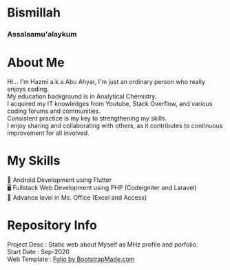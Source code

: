 # Bismillah
### Assalaamu'alaykum 

# **About Me**
Hi... I'm Hazmi a.k.a Abu Ahyar, I'm just an ordinary person who really enjoys coding.<br>
My education background is in Analytical Chemistry.<br>
I acquired my IT knowledges from Youtube, Stack Overflow, and various coding forums and communities.<br>
Consistent practice is my key to strengthening my skills.<br>
I enjoy sharing and collaborating with others, as it contributes to continuous improvement for all involved.<br>

<!-- Skills -->
# **My Skills**
:mobile_phone_off: Android Development using Flutter <br>
:desktop_computer: Fullstack Web Development using PHP (Codeigniter and Laravel)<br>
:office: Advance level in Ms. Office (Excel and Access)<br>

<!-- Repository Info -->
# **Repository Info**
Project Desc	: Static web about Myself as MHz profile and porfolio.<br>
Start Date	    : Sep-2020<br>
Web Template    : [Folio by BootstrapMade.com](https://bootstrapmade.com/folio-bootstrap-portfolio-template/)<br>